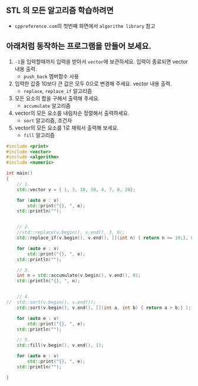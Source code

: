 <style>
r { color: Red }
o { color: Orange }
g { color: Green }
</style>

## STL 의 모든 알고리즘 학습하려면
- `cppreference.com`의 첫번째 화면에서 `algorithm library` 참고

## 아래처럼 동작하는 프로그램을 만들어 보세요.
1. `-1`을 입력할때까지 입력을 받아서 `vector`에 보관하세요. 입력이 종료되면  vector 내용 출력.
   - `push_back` 멤버함수 사용
2. 입력한 값중 10보다 큰 값은 모두 0으로 변경해 주세요. vector 내용 출력.
   - `replace`, `replace_if` 알고리즘
3. 모든 요소의 합을 구해서 출력해 주세요.
	- `accumulate` 알고리즘
4. vector의 모든 요소를 내림차순 정렬해서 출력하세요.
	- `sort` 알고리즘, 조건자
5. vector의 모든 요소를 1로 채워서 출력해 보세요.
	- `fill` 알고리즘


```c++
#include <print>
#include <vector>
#include <algorithm>
#include <numeric>

int main()
{
	// 1. 
	std::vector v = { 1, 3, 10, 30, 4, 7, 8, 20};

	for (auto e : v) 
		std::print("{}, ", e);
	std::println("");


	// 2.
	//std::replace(v.begin(), v.end(), 3, 0);
	std::replace_if(v.begin(), v.end(), [](int n) { return n >= 10;}, 0);

	for (auto e : v) 
		std::print("{}, ", e);
	std::println("");

	// 3. 
	int n = std::accumulate(v.begin(), v.end(), 0);
	std::println("{}, ", n);


	// 4. 
//	std::sort(v.begin(), v.end());
	std::sort(v.begin(), v.end(), [](int a, int b) { return a > b;} );

	for (auto e : v) 
		std::print("{}, ", e);
	std::println("");

	// 5. 
	std::fill(v.begin(), v.end(), 1);

	for (auto e : v) 
		std::print("{}, ", e);
	std::println("");

}
```